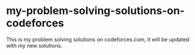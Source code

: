 # my-problem-solving-solutions-on-codeforces
This is my problem solving solutions on codeforces.com, it will be updated with my new solutions.

